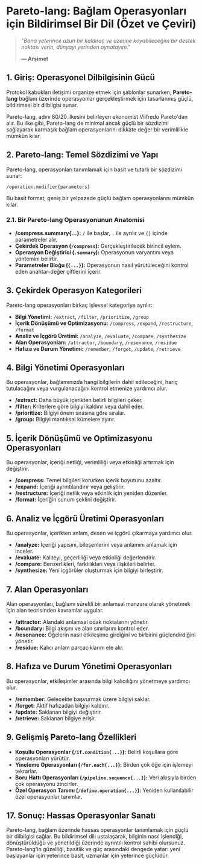 # Pareto-lang: Bağlam Operasyonları için Bildirimsel Bir Dil (Özet ve Çeviri)

> *"Bana yeterince uzun bir kaldıraç ve üzerine koyabileceğim bir destek noktası verin, dünyayı yerinden oynatayım."*
>
> **— Arşimet**

## 1. Giriş: Operasyonel Dilbilgisinin Gücü

Protokol kabukları iletişimi organize etmek için şablonlar sunarken, **Pareto-lang** bağlam üzerinde operasyonlar gerçekleştirmek için tasarlanmış güçlü, bildirimsel bir dilbilgisi sunar.

Pareto-lang, adını 80/20 ilkesini belirleyen ekonomist Vilfredo Pareto'dan alır. Bu ilke gibi, Pareto-lang de minimal ancak güçlü bir sözdizimi sağlayarak karmaşık bağlam operasyonlarını dikkate değer bir verimlilikle mümkün kılar.

## 2. Pareto-lang: Temel Sözdizimi ve Yapı

Pareto-lang, operasyonları tanımlamak için basit ve tutarlı bir sözdizimi sunar:

```
/operation.modifier{parameters}
```

Bu basit format, geniş bir yelpazede güçlü bağlam operasyonlarını mümkün kılar.

### 2.1. Bir Pareto-lang Operasyonunun Anatomisi

- **/compress.summary{...}:** `/` ile başlar, `.` ile ayrılır ve `{}` içinde parametreler alır.
- **Çekirdek Operasyon (`/compress`):** Gerçekleştirilecek birincil eylem.
- **Operasyon Değiştirici (`.summary`):** Operasyonun varyantını veya yöntemini belirtir.
- **Parametreler Bloğu (`{...}`):** Operasyonun nasıl yürütüleceğini kontrol eden anahtar-değer çiftlerini içerir.

## 3. Çekirdek Operasyon Kategorileri

Pareto-lang operasyonları birkaç işlevsel kategoriye ayrılır:

- **Bilgi Yönetimi:** `/extract`, `/filter`, `/prioritize`, `/group`
- **İçerik Dönüşümü ve Optimizasyonu:** `/compress`, `/expand`, `/restructure`, `/format`
- **Analiz ve İçgörü Üretimi:** `/analyze`, `/evaluate`, `/compare`, `/synthesize`
- **Alan Operasyonları:** `/attractor`, `/boundary`, `/resonance`, `/residue`
- **Hafıza ve Durum Yönetimi:** `/remember`, `/forget`, `/update`, `/retrieve`

## 4. Bilgi Yönetimi Operasyonları

Bu operasyonlar, bağlamınızda hangi bilgilerin dahil edileceğini, hariç tutulacağını veya vurgulanacağını kontrol etmenize yardımcı olur.

- **/extract:** Daha büyük içerikten belirli bilgileri çeker.
- **/filter:** Kriterlere göre bilgiyi kaldırır veya dahil eder.
- **/prioritize:** Bilgiyi önem sırasına göre sıralar.
- **/group:** Bilgiyi mantıksal kümelere ayırır.

## 5. İçerik Dönüşümü ve Optimizasyonu Operasyonları

Bu operasyonlar, içeriği netliği, verimliliği veya etkinliği artırmak için değiştirir.

- **/compress:** Temel bilgileri korurken içerik boyutunu azaltır.
- **/expand:** İçeriği ayrıntılandırır veya geliştirir.
- **/restructure:** İçeriği netlik veya etkinlik için yeniden düzenler.
- **/format:** İçeriğin sunum şeklini değiştirir.

## 6. Analiz ve İçgörü Üretimi Operasyonları

Bu operasyonlar, içerikten anlam, desen ve içgörü çıkarmaya yardımcı olur.

- **/analyze:** İçeriği yapısını, bileşenlerini veya anlamını anlamak için inceler.
- **/evaluate:** Kaliteyi, geçerliliği veya etkinliği değerlendirir.
- **/compare:** Benzerlikleri, farklılıkları veya ilişkileri belirler.
- **/synthesize:** Yeni içgörüler oluşturmak için bilgiyi birleştirir.

## 7. Alan Operasyonları

Alan operasyonları, bağlamı sürekli bir anlamsal manzara olarak yönetmek için alan teorisinden kavramlar uygular.

- **/attractor:** Alandaki anlamsal odak noktalarını yönetir.
- **/boundary:** Bilgi akışını ve alan sınırlarını kontrol eder.
- **/resonance:** Öğelerin nasıl etkileşime girdiğini ve birbirini güçlendirdiğini yönetir.
- **/residue:** Kalıcı anlam parçacıklarını ele alır.

## 8. Hafıza ve Durum Yönetimi Operasyonları

Bu operasyonlar, etkileşimler arasında bilgi kalıcılığını yönetmeye yardımcı olur.

- **/remember:** Gelecekte başvurmak üzere bilgiyi saklar.
- **/forget:** Aktif hafızadan bilgiyi kaldırır.
- **/update:** Saklanan bilgiyi değiştirir.
- **/retrieve:** Saklanan bilgiye erişir.

## 9. Gelişmiş Pareto-lang Özellikleri

- **Koşullu Operasyonlar (`/if.condition{...}`):** Belirli koşullara göre operasyonları yürütür.
- **Yineleme Operasyonları (`/for.each{...}`):** Birden çok öğe için işlemeyi tekrarlar.
- **Boru Hattı Operasyonları (`/pipeline.sequence{...}`):** Veri akışıyla birden çok operasyonu zincirler.
- **Özel Operasyon Tanımı (`/define.operation{...}`):** Yeniden kullanılabilir özel operasyonlar tanımlar.

## 17. Sonuç: Hassas Operasyonlar Sanatı

Pareto-lang, bağlam üzerinde hassas operasyonlar tanımlamak için güçlü bir dilbilgisi sağlar. Bu bildirimsel dili ustalaşarak, bilginin nasıl işlendiği, dönüştürüldüğü ve yönetildiği üzerinde ayrıntılı kontrol sahibi olursunuz. Pareto-lang'in güzelliği, basitlik ve güç arasındaki dengede yatar: yeni başlayanlar için yeterince basit, uzmanlar için yeterince güçlüdür.
